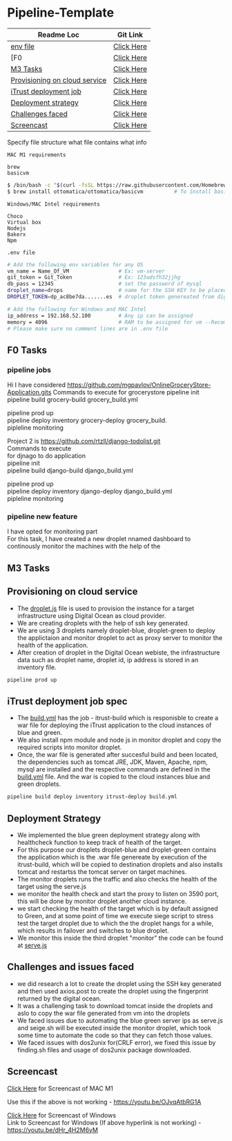 # Pipeline-Template
| Readme Loc | Git Link |
| ----- | ----- |
| [env file](#env_file) |[Click Here](#env_file) |
| [F0 |[Click Here](#f_tag) |
| [M3 Tasks ](#m3_tag) | [Click Here](yaml/build.yml) |
| [Provisioning on cloud service](#provision_tag) | [Click Here](/lib/droplet.js) |
| [iTrust deployment job](#deployment_tag) | [Click Here](/lib/deployer.js) |
| [Deployment strategy](#strategy_tag) | [Click Here](/lib/serve.js) |
| [Challenges faced](#challenges_tag) | [Click Here](#challenges_tag) |
| [Screencast ](#screencast_tag) | [Click Here](#screencast_tag)



Specify file structure what file contains what info



```MAC M1 requirements```

```text
brew
basicvm
```

``` bash
$ /bin/bash -c "$(curl -fsSL https://raw.githubusercontent.com/Homebrew/install/HEAD/install.sh)" # To install brew
$ brew install ottomatica/ottomatica/basicvm          # To install basicvm
```

```Windows/MAC Intel requirements```

```text
Choco
Virtual box
Nodejs
Bakerx
Npm
```

<a name = "env_file"></a>

```.env file```
```bash
# Add the following env variables for any OS
vm_name = Name_Of_VM                # Ex: vm-server
git_token = Git_Token               # Ex: 123adsfh32jjhg
db_pass = 12345                     # set the password of mysql 
droplet_name=drops                  # name for the SSH KEY to be placed inside the digital ocean
DROPLET_TOKEN=dp_ac8be7da.......es  # droplet token genereated from digital ocean 

# Add the following for Windows and MAC Intel
ip_address = 192.168.52.100         # Any ip can be assigned
memory = 4096                       # RAM to be assigned for vm --Recommended to use atleast 4GB
# Please make sure no comment lines are in .env file
```

<a name = "f_tag"></a>
## F0 Tasks
### pipeline jobs
Hi I have considered  https://github.com/mgpavlov/OnlineGroceryStore-Application.gits
Commands to execute for grocerystore
pipeline init </br>
pipeline build grocery-build grocery_build.yml </br>
<!-- pipleline build grocery-test grocery_build.yml </br> -->
pipeline prod up </br>
pipeline deploy inventory grocery-deploy grocery_build. </br>
pipleline monitoring </br>

Project 2 is  https://github.com/rtzll/django-todolist.git </br>
Commands to execute </br>
for djnago to do application </br>
pipeline init </br>
pipeline build django-build django_build.yml </br>
<!-- pipleline build django-test django_build.yml </br> -->
pipeline prod up </br>
pipeline deploy inventory django-deploy django_build.yml </br>
pipleline monitoring </br>
 ### pipeline new feature
 I have opted for monitoring part</br>
 For this task, I have created a new droplet nnamed dashboard to continously monitor the machines with the help of the 
<a name = "m3_tag"></a>
## M3 Tasks
<a name = "provision_tag"></a>
## Provisioning on cloud service
* The [droplet.js](/lib/droplet.js) file is used to provision the instance for a target infrastructure using Digital Ocean as cloud provider. 
* We are creating droplets with the help of ssh key generated.
* We are using 3 droplets namely  droplet-blue, droplet-green to deploy the applictaion and monitor droplet to act as proxy server to monitor the health of the application.
* After creation of droplet in the Digital Ocean webiste, the infrastructure data such as droplet name, droplet id, ip address is stored in an inventory file.


```bash
pipeline prod up
```

<a name = "deployment_tag"></a>
## iTrust deployment job spec

* The [build.yml](/yaml/build.yml) has the job - itrust-build which is responisble to create a war file for deploying the iTrust application to the cloud instances of blue and green.
* We also install npm module and node js in monitor droplet and copy the required scripts into monitor droplet.
* Once, the war file is generated after succesful build and been located, the dependencies such as tomcat JRE, JDK, Maven, Apache, npm, mysql are installed and the respective commands are defined in the [build.yml](/yaml/build.yml) file. And the war is copied to the cloud instances blue and green droplets.

```bash
pipeline build deploy inventory itrust-deploy build.yml
```

<a name = "strategy_tag"></a>
## Deployment Strategy
*   We implemented the blue green deployment strategy along with healthcheck function to keep track of health of the target.
*   For this purpose our droplets droplet-blue and droplet-green contains the application which is the .war file genereate by execution of the itrust-build, which will be copied to destination droplets and also installs tomcat and restartss the tomcat server on target machines.
*   The monitor droplets runs the traffic and also checks the health of the target using the serve.js
*  we monitor the health check and start the proxy to listen on 3590 port, this will be done by monitor droplet another cloud instance.
*  we start checking the health of the target which is by default assigned to Green, and at some point of time we execute siege script to stress test the target droplet due to which the the droplet hangs for a while, which results in failover and switches to blue droplet.
*  We monitor this inside the third droplet "monitor" the code can be found at [serve.js](/lib/serve.js)
<a name = "challenges_tag"></a>
## Challenges and issues faced
* we did research a lot to create the droplet using the SSH key generated and then used axios.post to create the droplet using the fingerprint returned by the digital ocean.
* It was a challenging task to  download tomcat inside the droplets and aslo to copy the war file generated from vm into the droplets
* We faced issues  due to automating the blue green server ips as serve.js and seige.sh will be executed inside the monitor droplet, which took some time to automate the code so that they can fetch those values.
* We faced issues with dos2unix for(CRLF error), we fixed this issue by finding.sh files and usage of dos2unix package downloaded.

<a name = "screencast_tag"></a>
## Screencast 
[Click Here](https://youtu.be/OJvqAtbRG1A) for Screencast of MAC M1

Use this if the above is not working - https://youtu.be/OJvqAtbRG1A

[Click Here](https://youtu.be/dHr_4H2M6yM) for Screencast of Windows
<br>
Link to Screencast for Windows (If above hyperlink is not working) - https://youtu.be/dHr_4H2M6yM
